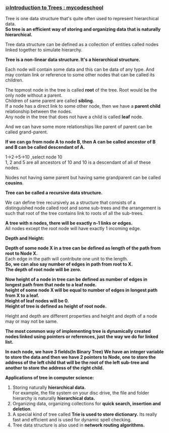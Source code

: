 ### [:boom:Introduction to Trees : mycodeschool](https://www.youtube.com/watch?v=qH6yxkw0u78&list=PL-pUjcDnciX3Z5AEE8HHRrcfj-987Ia94)   
Tree is one data structure that's quite often used to represent hierarchical data.    
**So tree is an efficient way of storing and organizing data that is naturally hierarchical.**   

Tree data structure can be defined as a collection of entities called nodes linked together to 
simulate hierarchy.       

**Tree is a non-linear data structure. It's a hierarchical structure.**        

Each node will contain some data and this can be data of any type. And may contain link or reference to some other nodes that can be called its children.       

The topmost node in the tree is called **root** of the tree. Root would be the only node without a parent.     
Children of same parent are called **sibling**.     
If a node has a direct link to some other node, then we have a **parent child** relationship between the nodes.    
Any node in the tree that does not have a child is called **leaf** node.    

And we can have some more relationships like parent of parent can be called grand-parent.     

**If we can go from node A to node B, then A can be called ancestor of B and B can be called descendant of A.**    

1->2->5->10  ,select node 10     
1, 2 and 5 are all ancestors of 10 and 10 is a descendant of all of these nodes.     

Nodes not having same parent but having same grandparent can be called **cousins**.     

**Tree can be called a recursive data structure.**     

We can define tree recursively as a structure that consists of a distinguished node called 
root and some sub-trees and the arrangement is such that root of the tree contains link 
to roots of all the sub-trees.     

**A tree with n nodes, there will be exactly n-1 links or edges.**     
All nodes except the root node will have exactly 1 incoming edge.  

**Depth and Height:** 

**Depth of some node X in a tree can be defined as length of the path from root to Node X.**     
Each edge in the path will contribute one unit to the length.    
**So, we can also say number of edges in path from root to X.**    
**The depth of root node will be zero.**     

**Now height of a node in tree can be defined as number of edges in longest path from that node to a leaf node.**    
**height of some node X will be equal to number of edges in longest path from X to a leaf.**     
**Height of leaf nodes will be 0.**    
**Height of tree is defined as height of root node.**      

Height and depth are different properties and height and depth of a node may or may not be same.    

**The most common way of implementing tree is dynamically created nodes linked using pointers or references, just the way we do for linked list.**  
  
**In each node, we have 3 fields(In Binary Tree) 
We have an integer variable to store the data and then we have 2 pointers to Node, one to 
store the address of the left child that will be the root of the left sub-tree and another 
to store the address of the right child.**     

**Applications of tree in computer science:**  

1) Storing naturally **hierarchical data.**      
For example, the file system on your disc drive, the file and folder hierarchy is naturally **hierarchical data.**    
2) Organizing data, organizing collections for **quick search, insertion and deletion**.   
3) A special kind of tree called **Trie is used to store dictionary.** Its really fast and efficient and is used for dynamic spell checking.    
4) Tree data structure is also used in **network routing algorithms.**   





















